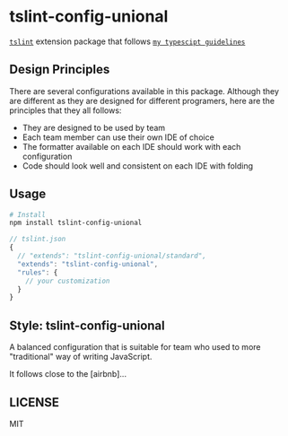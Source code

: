 # tslint-config-unional

[`tslint`](https://github.com/palantir/tslint) extension package that follows [`my typescipt guidelines`](https://github.com/unional/typescript)

## Design Principles

There are several configurations available in this package.
Although they are different as they are designed for different programers,
here are the principles that they all follows:

- They are designed to be used by team
- Each team member can use their own IDE of choice
- The formatter available on each IDE should work with each configuration
- Code should look well and consistent on each IDE with folding

## Usage

```sh
# Install
npm install tslint-config-unional
```

```js
// tslint.json
{
  // "extends": "tslint-config-unional/standard",
  "extends": "tslint-config-unional",
  "rules": {
    // your customization
  }
}
```

## Style: tslint-config-unional

A balanced configuration that is suitable for team who used to more "traditional" way of writing JavaScript.

It follows close to the [airbnb]...



## LICENSE

MIT
